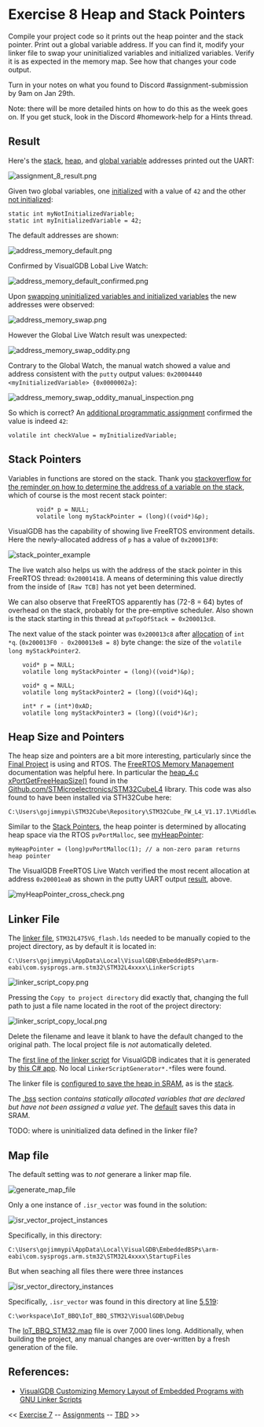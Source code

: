 # Exercise 8 Heap and Stack Pointers

Compile your project code so it prints out the heap pointer and the stack pointer. Print out a global variable address. 
If you can find it, modify your linker file to swap your uninitialized variables and initialized variables. 
Verify it is as expected in the memory map. See how that changes your code output. 

Turn in your notes on what you found to Discord #assignment-submission by 9am on Jan 29th. 

Note: there will be more detailed hints on how to do this as the week goes on. If you get stuck, look in the Discord #homework-help for a Hints thread.

## Result

Here's the 
[stack](https://github.com/gojimmypi/IoT_BBQ/blob/106784c506af993e4949d96c450d91733ee2f3fe/IoT_BBQ_STM32/_main.c#L389), 
[heap](https://github.com/gojimmypi/IoT_BBQ/blob/106784c506af993e4949d96c450d91733ee2f3fe/IoT_BBQ_STM32/_main.c#L411), 
and [global variable](https://github.com/gojimmypi/IoT_BBQ/blob/106784c506af993e4949d96c450d91733ee2f3fe/IoT_BBQ_STM32/_main.c#L30) addresses printed out the UART:

![assignment_8_result.png](./images/assignment_8_result.png)

Given two global variables, one [initialized](https://github.com/gojimmypi/IoT_BBQ/blob/d6a782fa75ff63185452af4ad6737e4db91b9b61/IoT_BBQ_STM32/_main.c#L32) with a value of `42`
and the other [not initialized](https://github.com/gojimmypi/IoT_BBQ/blob/d6a782fa75ff63185452af4ad6737e4db91b9b61/IoT_BBQ_STM32/_main.c#L31):

```
static int myNotInitializedVariable;
static int myInitializedVariable = 42;
```
The default addresses are shown:

![address_memory_default.png](./images/address_memory_default.png)

Confirmed by VisualGDB Lobal Live Watch:

![address_memory_default_confirmed.png](./images/address_memory_default_confirmed.png)

Upon [swapping uninitialized variables and initialized variables](https://github.com/gojimmypi/IoT_BBQ/commit/176007658a9f9f787b2cf8d68e74c16a196d13ef#diff-947cad9d8806e1f3e06bc4a751f2f9b4ca05367b64068dfc15ac1904fc2d4890)
the new addresses were observed:

![address_memory_swap.png](./images/address_memory_swap.png)

However the Global Live Watch result was unexpected:

![address_memory_swap_oddity.png](./images/address_memory_swap_oddity.png)

Contrary to the Global Watch, the manual watch showed a value and address consistent with the `putty` output values: `0x20004440 <myInitializedVariable> {0x0000002a}`:

![address_memory_swap_oddity_manual_inspection.png](./images/address_memory_swap_oddity_manual_inspection.png)

So which is correct? An [additional programmatic assignment](https://github.com/gojimmypi/IoT_BBQ/blob/688a7cbbd65cedb348adb1562dad32c2918f921b/IoT_BBQ_STM32/_main.c#L457) confirmed the value is indeed `42`: 

```
volatile int checkValue = myInitializedVariable;
```

## Stack Pointers

Variables in functions are stored on the stack. Thank you [stackoverflow for the reminder on how to determine the address of a variable on the stack](https://stackoverflow.com/questions/20059673/print-out-value-of-stack-pointer),
which of course is the most recent stack pointer:

```
        void* p = NULL;
        volatile long myStackPointer = (long)((void*)&p);
```

VisualGDB has the capability of showing live FreeRTOS environment details. Here the newly-allocated address of `p` has a value of `0x200013F0`:

![stack_pointer_example](./images/stack_pointer_example.png)

The live watch also helps us with the address of the stack pointer in this FreeRTOS thread: `0x20001418`. A means of determining this value directly from the inside of `[Raw TCB]` has not yet been determined.

We can also observe that FreeRTOS apparently has (72-8 = 64) bytes of overhead on the stack, probably for the pre-emptive scheduler. 
Also shown is the stack starting in this thread at `pxTopOfStack = 0x200013c8`. 

The next value of the stack pointer was `0x200013c8` after [allocation](https://github.com/gojimmypi/IoT_BBQ/blob/106784c506af993e4949d96c450d91733ee2f3fe/IoT_BBQ_STM32/_main.c#L392)
of `int *q`. (`0x200013F0 - 0x200013e8 = 8`) byte change: the size of the `volatile long myStackPointer2`.

```
    void* p = NULL;
    volatile long myStackPointer = (long)((void*)&p);
    
    void* q = NULL;
    volatile long myStackPointer2 = (long)((void*)&q);

    int* r = (int*)0xAD;
    volatile long myStackPointer3 = (long)((void*)&r);
```

## Heap Size and Pointers

The heap size and pointers are a bit more interesting, particularly since the [Final Project](./Final_Project.md) is using and RTOS. The [FreeRTOS Memory Management](https://www.freertos.org/a00111.html) documentation was helpful here. 
In particular the [heap_4.c xPortGetFreeHeapSize()](https://github.com/STMicroelectronics/STM32CubeL4/blob/f93a2f74f8e9912405dbf1a297b6df0c423eddf2/Middlewares/Third_Party/FreeRTOS/Source/portable/MemMang/heap_4.c#L315) found in the 
[Github.com/STMicroelectronics/STM32CubeL4](https://github.com/STMicroelectronics/STM32CubeL4/) library. This code was also found to have been installed via STH32Cube here:

```
C:\Users\gojimmypi\STM32Cube\Repository\STM32Cube_FW_L4_V1.17.1\Middlewares\Third_Party\FreeRTOS\Source\portable\MemMang
```

Similar to the [Stack Pointers](https://github.com/gojimmypi/IoT_BBQ/blob/main/Assignments/Exercise_8.md#stack-pointers), the heap pointer is determined by allocating heap space via the RTOS `pvPortMalloc`, see 
[myHeapPointer](https://github.com/gojimmypi/IoT_BBQ/blob/106784c506af993e4949d96c450d91733ee2f3fe/IoT_BBQ_STM32/_main.c#L411):

```
myHeapPointer = (long)pvPortMalloc(1); // a non-zero param returns heap pointer
```

The VisualGDB FreeRTOS Live Watch verified the most recent allocation at address `0x20001ea0` as shown in the putty UART output [result](https://github.com/gojimmypi/IoT_BBQ/blob/main/Assignments/Exercise_8.md#result), above. 

![myHeapPointer_cross_check.png](./images/myHeapPointer_cross_check.png)

## Linker File

The [linker file](./Exercise_8_STM32L475VG_flash.lds), `STM32L475VG_flash.lds` needed to be manually copied to the project directory, as by default it is located in:

```
C:\Users\gojimmypi\AppData\Local\VisualGDB\EmbeddedBSPs\arm-eabi\com.sysprogs.arm.stm32\STM32L4xxxx\LinkerScripts
```

![linker_script_copy.png](./images/linker_script_copy.png)


Pressing the `Copy to project directory` did exactly that, changing the full path to just a file name located in the root of the project directory:

![linker_script_copy_local.png](./images/linker_script_copy_local.png)

Delete the filename and leave it blank to have the default changed to the original path. The local project file is _not_ automatically deleted.

The [first line of the linker script](https://github.com/gojimmypi/IoT_BBQ/blob/main/Assignments/Exercise_8_STM32L475VG_flash.lds#L1) for VisualGDB indicates that it is generated by [this C# app](http://visualgdb.com/tools/LinkerScriptGenerator).
No local `LinkerScriptGenerator*.*`files were found.

The linker file is [configured to save the heap in SRAM](https://github.com/gojimmypi/IoT_BBQ/blob/90c0f3c8a2cc72bcf0247367f3cc2642e352d556/Assignments/Exercise_8_STM32L475VG_flash.lds#L129), 
as is the [stack](https://github.com/gojimmypi/IoT_BBQ/blob/90c0f3c8a2cc72bcf0247367f3cc2642e352d556/Assignments/Exercise_8_STM32L475VG_flash.lds#L131).

The [.bss](https://en.wikipedia.org/wiki/.bss) section _contains statically allocated variables that are declared but have not been assigned a value yet_. The 
[default](https://github.com/gojimmypi/IoT_BBQ/blob/0237a7ca264606b2d083d45d6de9c52a415f4bcd/Assignments/Exercise_8_STM32L475VG_flash.lds#L118) saves this data in SRAM.


TODO: where is uninitialized data defined in the linker file?


## Map file

The default setting was to _not_ generare a linker map file.

![generate_map_file](./images/generate_map_file.png)

Only a one instance of `.isr_vector` was found in the solution:

![isr_vector_project_instances](./images/isr_vector_project_instances.png)

Specifically, in this directory:

```
C:\Users\gojimmypi\AppData\Local\VisualGDB\EmbeddedBSPs\arm-eabi\com.sysprogs.arm.stm32\STM32L4xxxx\StartupFiles
```

But when seaching all files there were three instances

![isr_vector_directory_instances](./images/isr_vector_directory_instances.png)

Specifically, `.isr_vector` was found in this directory at line [5,519](https://github.com/gojimmypi/IoT_BBQ/blob/4b319f3829f95a9f9d6610694b39b27357717030/Assignments/Exercise_8_IoT_BBQ_STM32.map#L5519):

```
C:\workspace\IoT_BBQ\IoT_BBQ_STM32\VisualGDB\Debug
```

The [IoT_BBQ_STM32.map](./Exercise_8_IoT_BBQ_STM32.map) file is over 7,000 lines long. Additionally, when building the project, any manual changes are over-written by a fresh generation of the file.


## References:

* [VisualGDB Customizing Memory Layout of Embedded Programs with GNU Linker Scripts](https://visualgdb.com/w/tutorials/tag/linker-script/)


<< [Exercise 7](./Exercise_7.md) -- [Assignments](./README.md) --  [TBD]() >>